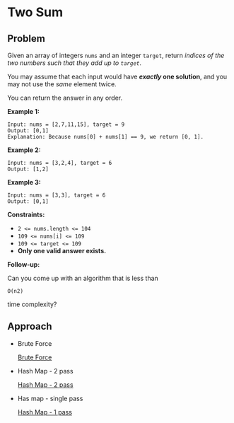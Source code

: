 # Two Sum

## Problem

Given an array of integers `nums` and an integer `target`, return *indices of the two numbers such that they add up to `target`*.

You may assume that each input would have ***exactly* one solution**, and you may not use the *same* element twice.

You can return the answer in any order.

**Example 1:**

```
Input: nums = [2,7,11,15], target = 9
Output: [0,1]
Explanation: Because nums[0] + nums[1] == 9, we return [0, 1].

```

**Example 2:**

```
Input: nums = [3,2,4], target = 6
Output: [1,2]

```

**Example 3:**

```
Input: nums = [3,3], target = 6
Output: [0,1]

```

**Constraints:**

- `2 <= nums.length <= 104`
- `109 <= nums[i] <= 109`
- `109 <= target <= 109`
- **Only one valid answer exists.**

**Follow-up:**

Can you come up with an algorithm that is less than

```
O(n2)
```

time complexity?

## Approach

- Brute Force
    
    [Brute Force](Two%20Sum%209dc07df7f44b46e1a7365ef1ce4cd4a0/Brute%20Force%20105c85a68f42428792569624b96f6a4d.md)
    
- Hash Map - 2 pass
    
    [Hash Map - 2 pass](Two%20Sum%209dc07df7f44b46e1a7365ef1ce4cd4a0/Hash%20Map%20-%202%20pass%2059d8b613d89b40a5a10f8b9047277802.md)
    
- Has map - single pass
    
    [Hash Map - 1 pass](Two%20Sum%209dc07df7f44b46e1a7365ef1ce4cd4a0/Hash%20Map%20-%201%20pass%208c1dbb6f8b5540e1a0a665b8cbd9e906.md)